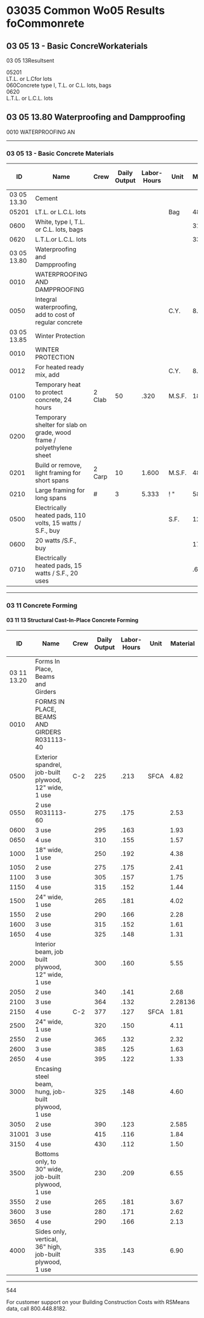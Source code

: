 # 03035 Common Wo05 Results foCommonrete

## 03 05 13 - Basic ConcreWorkaterials

03 05 13Resultsent

05201  
LT.L. or L.Cfor lots  
060Concrete type I, T.L. or C.L. lots, bags  
0620  
L.T.L. or L.C.L. lots  

## 03 05 13.80 Waterproofing and Dampproofing

0010 WATERPROOFING AN

---

### 03 05 13 - Basic Concrete Materials

| ID         | Name                                                                 | Crew   | Daily Output | Labor-Hours | Unit   | Material | Labor  | Equipment | Total   | Total Incl O&P |
|------------|----------------------------------------------------------------------|--------|-------------|-------------|--------|----------|--------|-----------|---------|----------------|
| 03 05 13.30| Cement                                                               |        |             |             |        |          |        |           |         |                |
| 05201      | LT.L. or L.C.L. lots                                                 |        |             |             | Bag    | 48       |        |           | 48      | 53             |
| 0600       | White, type I, T.L. or C.L. lots, bags                               |        |             |             |        | 31       |        |           | 31      | 34.50          |
| 0620       | L.T.L.or L.C.L. lots                                                 |        |             |             |        | 33       |        |           | 33      | 36             |
| 03 05 13.80| Waterproofing and Dampproofing                                       |        |             |             |        |          |        |           |         |                |
| 0010       | WATERPROOFING AND DAMPPROOFING                                       |        |             |             |        |          |        |           |         |                |
| 0050       | Integral waterproofing, add to cost of regular concrete              |        |             |             | C.Y.   | 8.15     |        |           | 8.15    | 9              |
| 03 05 13.85| Winter Protection                                                    |        |             |             |        |          |        |           |         |                |
| 0010       | WINTER PROTECTION                                                    |        |             |             |        |          |        |           |         |                |
| 0012       | For heated ready mix, add                                            |        |             |             | C.Y.   | 8.50     |        |           | 8.50    | 9.35           |
| 0100       | Temporary heat to protect concrete, 24 hours                         | 2 Clab | 50          | .320        | M.S.F. | 184      | 14.60  |           | 198.60  | 224            |
| 0200       | Temporary shelter for slab on grade, wood frame / polyethylene sheet |        |             |             |        |          |        |           |         |                |
| 0201       | Build or remove, light framing for short spans                       | 2 Carp | 10          | 1.600       | M.S.F. | 485      | 90     |           | 575     | 665            |
| 0210       | Large framing for long spans                                         | #      | 3           | 5.333       | ! "    | 585      | 300    |           | 885     | [ 1,100        |
| 0500       | Electrically heated pads, 110 volts, 15 watts / S.F., buy            |        |             |             | S.F.   | 12.90    | :      |           | 12.90   | 14.20          |
| 0600       | 20 watts /S.F., buy                                                  |        |             |             |        | 17.15    |        |           | 17.15   | 18.85          |
| 0710       | Electrically heated pads, 15 watts / S.F., 20 uses                   |        |             |             |        | .64      |        |           | .64     | .71            |

---

### 03 11 Concrete Forming

#### 03 11 13 Structural Cast-In-Place Concrete Forming

| ID    | Name                                                                 | Crew   | Daily Output | Labor-Hours | Unit   | Material | Labor  | Equipment | Total   | Total Incl O&P |
|-------|----------------------------------------------------------------------|--------|-------------|-------------|--------|----------|--------|-----------|---------|----------------|
| 03 11 13.20 | Forms In Place, Beams and Girders                              |        |             |             |        |          |        |           |         |                |
| 0010  | FORMS IN PLACE, BEAMS AND GIRDERS R031113-40                         |        |             |             |        |          |        |           |         |                |
| 0500  | Exterior spandrel, job-built plywood, 12" wide, 1 use                | C-2    | 225         | .213        | SFCA   | 4.82     | 11.70  |           | 16.52   | 22.50          |
| 0550  | 2 use R031113-60                                                     |        | 275         | .175        |        | 2.53     | 9.55   |           | 12.08   | 17.05          |
| 0600  | 3 use                                                                |        | 295         | .163        |        | 1.93     | 8.90   |           | 10.83   | 15.40          |
| 0650  | 4 use                                                                |        | 310         | .155        |        | 1.57     | 8.50   |           | 10.07   | 14.35          |
| 1000  | 18" wide, 1 use                                                      |        | 250         | .192        |        | 4.38     | 10.55  |           | 14.93   | 20.50          |
| 1050  | 2 use                                                                |        | 275         | .175        |        | 2.41     | 9.55   |           | 11.96   | 16.90          |
| 1100  | 3 use                                                                |        | 305         | .157        |        | 1.75     | 8.65   |           | 10.40   | 14.80          |
| 1150  | 4 use                                                                |        | 315         | .152        |        | 1.44     | 8.35   |           | 9.79    | 14.05          |
| 1500  | 24" wide, 1 use                                                      |        | 265         | .181        |        | 4.02     | 9.95   |           | 13.97   | 19.25          |
| 1550  | 2 use                                                                |        | 290         | .166        |        | 2.28     | 9.10   |           | 11.38   | 16             |
| 1600  | 3 use                                                                |        | 315         | .152        |        | 1.61     | 8.35   |           | 9.96    | 14.20          |
| 1650  | 4 use                                                                |        | 325         | .148        |        | 1.31     | 8.10   |           | 9.41    | 13.50          |
| 2000  | Interior beam, job built plywood, 12" wide, 1 use                    |        | 300         | .160        |        | 5.55     | 8.80   |           | 14.35   | 19.20          |
| 2050  | 2 use                                                                |        | 340         | .141        |        | 2.68     | 7.75   |           | 10.43   | 14.50          |
| 2100  | 3 use                                                                |        | 364         | .132        |        | 2.28136  | 7.25   |           | 9.48    | 13.20          |
| 2150  | 4 use                                                                | C-2    | 377         | .127        | SFCA   | 1.81     | 7      |           | 8.81    | 12.40          |
| 2500  | 24" wide, 1 use                                                      |        | 320         | .150        |        | 4.11     | 8.25   |           | 12.36   | 16.75          |
| 2550  | 2 use                                                                |        | 365         | .132        |        | 2.32     | 7.20   |           | 9.52    | 13.30          |
| 2600  | 3 use                                                                |        | 385         | .125        |        | 1.63     | 6.85   |           | 8.48    | 12             |
| 2650  | 4 use                                                                |        | 395         | .122        |        | 1.33     | 6.65   |           | 7.989   | 11.35          |
| 3000  | Encasing steel beam, hung, job-built plywood, 1 use                   |        | 325         | .148        |        | 4.60     | 8.10   |           | 12.70   | 17.10          |
| 3050  | 2 use                                                                |        | 390         | .123        |        | 2.585    | 6.75   |           | 9.28    | 12.85          |
| 31001 | 3 use                                                                |        | 415         | .116        |        | 1.84     | 6.35   |           | 8.19    | 11.50          |
| 3150  | 4 use                                                                |        | 430         | .112        |        | 1.50     | 6.10   |           | 7.60    | 10.75          |
| 3500  | Bottoms only, to 30" wide, job-built plywood, 1 use                   |        | 230         | .209        |        | 6.55     | 11.45  |           | 183     | 24.50          |
| 3550  | 2 use                                                                |        | 265         | .181        |        | 3.67     | 9.95   |           | 13.62   | 18.85          |
| 3600  | 3 use                                                                |        | 280         | .171        |        | 2.62     | 9.40   |           | 12.02   | 16.90          |
| 3650  | 4 use                                                                |        | 290         | .166        |        | 2.13     | 9.10   |           | 11.23   | 15.85          |
| 4000  | Sides only, vertical, 36" high, job-built plywood, 1 use              |        | 335         | .143        |        | 6.90     | 7.85   |           | 14.75   | 19.25          |

---

544

For customer support on your Building Construction Costs with RSMeans data, call 800.448.8182.